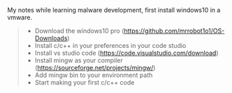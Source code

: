 My notes while learning malware development, first install windows10 in a vmware.
>- Download the windows10 pro (https://github.com/mrrobot1o1/OS-Downloads)
>- Install c/c++ in your preferences in your code studio
>- Install vs studio code (https://code.visualstudio.com/download)
>- Install mingw as your compiler (https://sourceforge.net/projects/mingw/)
  >- Add  mingw bin to your environment path
>  -  Start making your first c/c++ code
